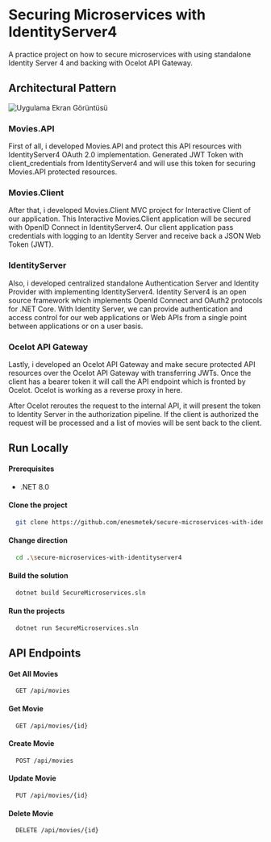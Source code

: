 # Securing Microservices with IdentityServer4

A practice project on how to secure microservices with using standalone Identity Server 4 and backing with Ocelot API Gateway.

## Architectural Pattern

![Uygulama Ekran Görüntüsü](https://miro.medium.com/v2/resize:fit:4800/format:webp/1*5AVZnAGgZe4QFFTMX-6z5Q.png)

### Movies.API
First of all, i developed Movies.API and protect this API resources with IdentityServer4 OAuth 2.0 implementation. Generated JWT Token with client_credentials from IdentityServer4 and will use this token for securing Movies.API protected resources.

### Movies.Client
After that, i developed Movies.Client MVC project for Interactive Client of our application. This Interactive Movies.Client application will be secured with OpenID Connect in IdentityServer4. Our client application pass credentials with logging to an Identity Server and receive back a JSON Web Token (JWT).

### IdentityServer
Also, i developed centralized standalone Authentication Server and Identity Provider with implementing IdentityServer4.
Identity Server4 is an open source framework which implements OpenId Connect and OAuth2 protocols for .NET Core.
With Identity Server, we can provide authentication and access control for our web applications or Web APIs from a single point between applications or on a user basis.

### Ocelot API Gateway
Lastly, i developed an Ocelot API Gateway and make secure protected API resources over the Ocelot API Gateway with transferring JWTs.
Once the client has a bearer token it will call the API endpoint which is fronted by Ocelot. Ocelot is working as a reverse proxy in here.

After Ocelot reroutes the request to the internal API, it will present the token to Identity Server in the authorization pipeline. If the client is authorized the request will be processed and a list of movies will be sent back to the client.



## Run Locally

#### Prerequisites
- .NET 8.0

#### Clone the project

```bash
  git clone https://github.com/enesmetek/secure-microservices-with-identityserver4.git
```

#### Change direction

```bash
  cd .\secure-microservices-with-identityserver4
```

#### Build the solution

```bash
  dotnet build SecureMicroservices.sln
```

#### Run the projects

```bash
  dotnet run SecureMicroservices.sln
```

  
## API Endpoints

#### Get All Movies

```http
  GET /api/movies
```
#### Get Movie

```http
  GET /api/movies/{id}
```

#### Create Movie
```http
  POST /api/movies
```
#### Update Movie

```http
  PUT /api/movies/{id}
```
#### Delete Movie

```http
  DELETE /api/movies/{id}
```
